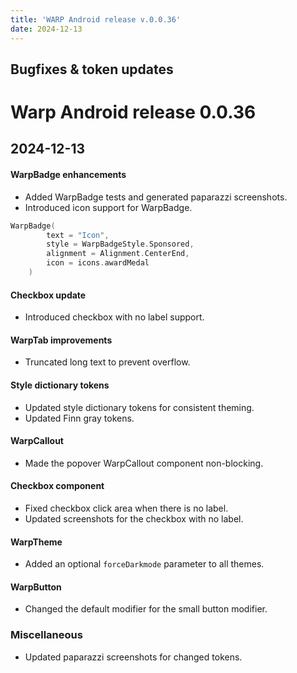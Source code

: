 ```yaml
---
title: 'WARP Android release v.0.0.36'
date: 2024-12-13
---
```


Bugfixes & token updates
---

# Warp Android release 0.0.36 

## 2024-12-13

#### WarpBadge enhancements
- Added WarpBadge tests and generated paparazzi screenshots.
- Introduced icon support for WarpBadge.
```kotlin
WarpBadge(
        text = "Icon",
        style = WarpBadgeStyle.Sponsored,
        alignment = Alignment.CenterEnd,
        icon = icons.awardMedal
    )
```

#### Checkbox update
- Introduced checkbox with no label support.

#### WarpTab improvements
- Truncated long text to prevent overflow.

#### Style dictionary tokens
- Updated style dictionary tokens for consistent theming.
- Updated Finn gray tokens.

#### WarpCallout
- Made the popover WarpCallout component non-blocking.

#### Checkbox component
- Fixed checkbox click area when there is no label.
- Updated screenshots for the checkbox with no label.

#### WarpTheme
- Added an optional `forceDarkmode` parameter to all themes.

#### WarpButton
- Changed the default modifier for the small button modifier.

### Miscellaneous
- Updated paparazzi screenshots for changed tokens.
